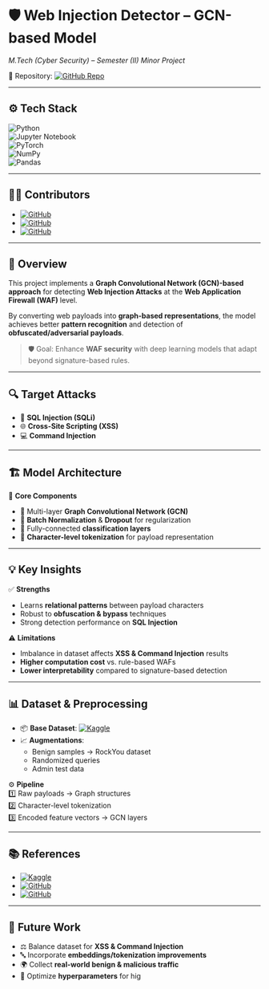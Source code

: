 # 🛡️ Web Injection Detector – GCN-based Model  
*M.Tech (Cyber Security) – Semester (II) Minor Project*  

📂 Repository: [![GitHub Repo](https://img.shields.io/badge/GitHub-Web--Injection--Detector-blue?logo=github)](https://github.com/Karthikeyan1202/Web-Injection-Detector)  

---

## ⚙️ Tech Stack  
![Python](https://img.shields.io/badge/Python-3.10-blue?logo=python)  
![Jupyter Notebook](https://img.shields.io/badge/Jupyter-Notebook-orange?logo=jupyter)  
![PyTorch](https://img.shields.io/badge/PyTorch-Framework-red?logo=pytorch)  
![NumPy](https://img.shields.io/badge/NumPy-Matrix%20Ops-lightblue?logo=numpy)  
![Pandas](https://img.shields.io/badge/Pandas-Data%20Processing-purple?logo=pandas)  

---

## 👨‍💻 Contributors
- [![GitHub](https://img.shields.io/badge/Karthikeyan1202-black?logo=github)](https://github.com/Karthikeyan1202)  
- [![GitHub](https://img.shields.io/badge/BharathRam125-black?logo=github)](https://github.com/BharathRam125)  
- [![GitHub](https://img.shields.io/badge/SaiyanSai-black?logo=github)](https://github.com/SaiyanSai)  

---

## 📖 Overview
This project implements a **Graph Convolutional Network (GCN)-based approach** for detecting **Web Injection Attacks** at the **Web Application Firewall (WAF)** level.  

By converting web payloads into **graph-based representations**, the model achieves better **pattern recognition** and detection of **obfuscated/adversarial payloads**.  

> 🛡️ Goal: Enhance **WAF security** with deep learning models that adapt beyond signature-based rules.  

---

## 🔍 Target Attacks
- 🐍 **SQL Injection (SQLi)**  
- 🌐 **Cross-Site Scripting (XSS)**  
- 💻 **Command Injection**  

---

## 🏗️ Model Architecture
📌 **Core Components**  
- 🔹 Multi-layer **Graph Convolutional Network (GCN)**  
- 🔹 **Batch Normalization** & **Dropout** for regularization  
- 🔹 Fully-connected **classification layers**  
- 🔹 **Character-level tokenization** for payload representation  

---

## 💡 Key Insights
✅ **Strengths**  
- Learns **relational patterns** between payload characters  
- Robust to **obfuscation & bypass** techniques  
- Strong detection performance on **SQL Injection**  

⚠️ **Limitations**  
- Imbalance in dataset affects **XSS & Command Injection** results  
- **Higher computation cost** vs. rule-based WAFs  
- **Lower interpretability** compared to signature-based detection  

---

## 📊 Dataset & Preprocessing
- 📦 **Base Dataset**: [![Kaggle](https://img.shields.io/badge/Kaggle-SQLi%20%26%20XSS%20Dataset-20BEFF?logo=kaggle)](https://www.kaggle.com/datasets/alextrinity/sqli-xss-dataset)  
- 📈 **Augmentations**:  
  - Benign samples → RockYou dataset  
  - Randomized queries  
  - Admin test data  

⚙️ **Pipeline**  
1️⃣ Raw payloads → Graph structures  
2️⃣ Character-level tokenization  
3️⃣ Encoded feature vectors → GCN layers  

---

## 📚 References
- [![Kaggle](https://img.shields.io/badge/Kaggle-SQLi%20%26%20XSS%20Dataset-20BEFF?logo=kaggle)](https://www.kaggle.com/datasets/alextrinity/sqli-xss-dataset)  
- [![GitHub](https://img.shields.io/badge/BharathRam125-Repo-black?logo=github)](https://github.com/BharathRam125/InjectionDetector)  
- [![GitHub](https://img.shields.io/badge/SaiyanSai-Repo-black?logo=github)](https://github.com/SaiyanSai/InjectionDetector)  

---

## 🚀 Future Work
- ⚖️ Balance dataset for **XSS & Command Injection**  
- 🔤 Incorporate **embeddings/tokenization improvements**  
- 🌍 Collect **real-world benign & malicious traffic**  
- 🔧 Optimize **hyperparameters** for hig
